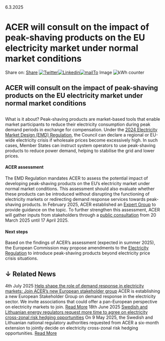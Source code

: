 6.3.2025
# ACER will consult on the impact of peak-shaving products on the EU electricity market under normal market conditions
Share on: [Share](https://www.addtoany.com/share#url=https%3A%2F%2Fwww.acer.europa.eu%2Fnews%2Facer-will-consult-impact-peak-shaving-products-eu-electricity-market-under-normal-market-conditions&title=ACER%20will%20consult%20on%20the%20impact%20of%20peak-shaving%20products%20on%20the%20EU%20electricity%20market%20under%20normal%20market%20conditions)
[![Twitter](https://www.acer.europa.eu/sites/default/files/bluesky.svg)](https://www.acer.europa.eu/#bluesky)[![Linkedin](https://www.acer.europa.eu/sites/default/files/linkedin.svg)](https://www.acer.europa.eu/#linkedin)[![mailTo](https://www.acer.europa.eu/sites/default/files/copy-url.png)](https://www.acer.europa.eu/#copy_link)
Image
![kWh counter](https://www.acer.europa.eu/sites/default/files/styles/main_images_news_and_pages_little_/public/2025-03/kWh.jpg?itok=TwuV01yH)
## ACER will consult on the impact of peak-shaving products on the EU electricity market under normal market conditions
## 
What is it about?
Peak-shaving products are market-based tools that enable market participants to reduce their electricity consumption during peak demand periods in exchange for compensation.
Under the [2024 Electricity Market Design (EMD) Regulation](https://eur-lex.europa.eu/legal-content/EN/TXT/?uri=OJ:L_202401747), the Council can declare a regional or EU-wide electricity crisis if wholesale prices become excessively high. In such cases, Member States can instruct system operators to use peak-shaving products to reduce power demand, helping to stabilise the grid and lower prices.
#### **ACER assessment**
The EMD Regulation mandates ACER to assess the potential impact of developing peak-shaving products on the EU’s electricity market under normal market conditions. This assessment should also evaluate whether these products can be introduced without disrupting the functioning of electricity markets or redirecting demand response services towards peak-shaving products.
In February 2025, ACER established an [Expert Group](https://www.acer.europa.eu/electricity/expert-group-peak-shaving-products) to provide guidance on the topic. To further strengthen this assessment, ACER will gather inputs from stakeholders through a [public consultation](https://www.acer.europa.eu/node/13415) from 20 March 2025 until 17 April 2025. 
#### **Next steps**
Based on the findings of ACER’s assessment (expected in summer 2025), the European Commission may propose amendments to the [Electricity Regulation](https://eur-lex.europa.eu/eli/reg/2019/943/oj/eng) to introduce peak-shaving products beyond electricity price crisis situations. 
## ↓ Related News
4th July 2025 
[Help shape the role of demand response in electricity markets: Join ACER’s new European stakeholder group](https://www.acer.europa.eu/news/help-shape-role-demand-response-electricity-markets-join-acers-new-european-stakeholder-group)
ACER is establishing a new European Stakeholder Group on demand response in the electricity sector. We invite associations that could offer a pan-European perspective on electricity markets to join. 
[Read More](https://www.acer.europa.eu/news/help-shape-role-demand-response-electricity-markets-join-acers-new-european-stakeholder-group)
18th June 2025 
[Swedish and Lithuanian energy regulators request more time to agree on electricity cross-zonal risk hedging opportunities](https://www.acer.europa.eu/news/swedish-and-lithuanian-energy-regulators-request-more-time-agree-electricity-cross-zonal-risk-hedging-opportunities)
On 9 May 2025, the Swedish and Lithuanian national regulatory authorities requested from ACER a six-month extension to jointly decide on electricity cross-zonal risk hedging opportunities. 
[Read More](https://www.acer.europa.eu/news/swedish-and-lithuanian-energy-regulators-request-more-time-agree-electricity-cross-zonal-risk-hedging-opportunities)
[](https://www.acer.europa.eu/news/acer-will-consult-impact-peak-shaving-products-eu-electricity-market-under-normal-market-conditions)
